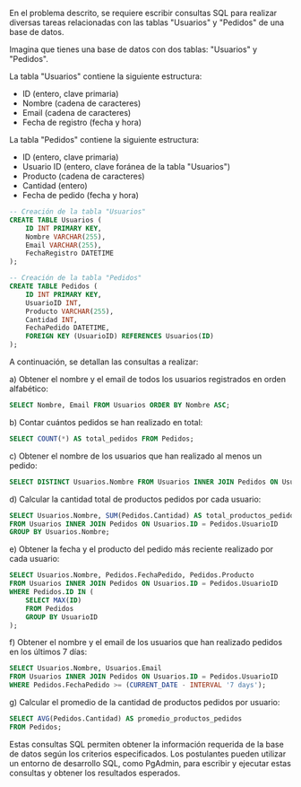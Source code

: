 En el problema descrito, se requiere escribir consultas SQL para realizar diversas tareas relacionadas con las tablas "Usuarios" y "Pedidos" de una base de datos.

Imagina que tienes una base de datos con dos tablas: "Usuarios" y "Pedidos".

La tabla "Usuarios" contiene la siguiente estructura:
* ID (entero, clave primaria)
* Nombre (cadena de caracteres)
* Email (cadena de caracteres)
* Fecha de registro (fecha y hora)

La tabla "Pedidos" contiene la siguiente estructura:
* ID (entero, clave primaria)
* Usuario ID (entero, clave foránea de la tabla "Usuarios")
* Producto (cadena de caracteres)
* Cantidad (entero)
* Fecha de pedido (fecha y hora)

```sql
-- Creación de la tabla "Usuarios"
CREATE TABLE Usuarios (
    ID INT PRIMARY KEY,
    Nombre VARCHAR(255),
    Email VARCHAR(255),
    FechaRegistro DATETIME
);

-- Creación de la tabla "Pedidos"
CREATE TABLE Pedidos (
    ID INT PRIMARY KEY,
    UsuarioID INT,
    Producto VARCHAR(255),
    Cantidad INT,
    FechaPedido DATETIME,
    FOREIGN KEY (UsuarioID) REFERENCES Usuarios(ID)
);
```

A continuación, se detallan las consultas a realizar:

a) Obtener el nombre y el email de todos los usuarios registrados en orden alfabético:
```sql
SELECT Nombre, Email FROM Usuarios ORDER BY Nombre ASC;
```

b) Contar cuántos pedidos se han realizado en total:
```sql
SELECT COUNT(*) AS total_pedidos FROM Pedidos;
```

c) Obtener el nombre de los usuarios que han realizado al menos un pedido:
```sql
SELECT DISTINCT Usuarios.Nombre FROM Usuarios INNER JOIN Pedidos ON Usuarios.ID = Pedidos.UsuarioID;
```

d) Calcular la cantidad total de productos pedidos por cada usuario:
```sql
SELECT Usuarios.Nombre, SUM(Pedidos.Cantidad) AS total_productos_pedidos 
FROM Usuarios INNER JOIN Pedidos ON Usuarios.ID = Pedidos.UsuarioID 
GROUP BY Usuarios.Nombre;
```

e) Obtener la fecha y el producto del pedido más reciente realizado por cada usuario:
```sql
SELECT Usuarios.Nombre, Pedidos.FechaPedido, Pedidos.Producto 
FROM Usuarios INNER JOIN Pedidos ON Usuarios.ID = Pedidos.UsuarioID 
WHERE Pedidos.ID IN (
    SELECT MAX(ID) 
    FROM Pedidos 
    GROUP BY UsuarioID
);
```

f) Obtener el nombre y el email de los usuarios que han realizado pedidos en los últimos 7 días:
```sql
SELECT Usuarios.Nombre, Usuarios.Email 
FROM Usuarios INNER JOIN Pedidos ON Usuarios.ID = Pedidos.UsuarioID 
WHERE Pedidos.FechaPedido >= (CURRENT_DATE - INTERVAL '7 days');
```

g) Calcular el promedio de la cantidad de productos pedidos por usuario:
```sql
SELECT AVG(Pedidos.Cantidad) AS promedio_productos_pedidos 
FROM Pedidos;
```

Estas consultas SQL permiten obtener la información requerida de la base de datos según los criterios especificados. Los postulantes pueden utilizar un entorno de desarrollo SQL, como PgAdmin, para escribir y ejecutar estas consultas y obtener los resultados esperados.